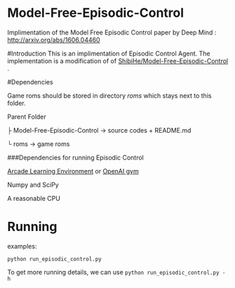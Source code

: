 # Model-Free-Episodic-Control
Implimentation of the Model Free Episodic Control paper by Deep Mind : http://arxiv.org/abs/1606.04460

#Introduction
This is an implimentation of Episodic Control Agent. The implementation is a modification of of [ShibiHe/Model-Free-Episodic-Control
](https://github.com/ShibiHe/Model-Free-Episodic-Control).

#Dependencies

Game roms should be stored in directory *roms* which stays next to this folder.

Parent Folder

├ Model-Free-Episodic-Control -> source codes + README.md

└ roms -> game roms

###Dependencies for running Episodic Control

[Arcade Learning Environment](https://github.com/mgbellemare/Arcade-Learning-Environment) or [OpenAI gym](https://github.com/openai/gym)
 
 Numpy and SciPy
 
 A reasonable CPU
 
# Running
examples:

`python run_episodic_control.py`

To get more running details, we can use `python run_episodic_control.py -h`
